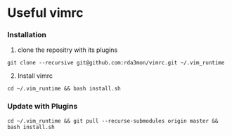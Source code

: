 # Useful vimrc

### Installation

1) clone the repositry with its plugins

`git clone --recursive git@github.com:rda3mon/vimrc.git ~/.vim_runtime`

2) Install vimrc

`cd ~/.vim_runtime && bash install.sh`

### Update with Plugins

`cd ~/.vim_runtime && git pull --recurse-submodules origin master && bash install.sh`
